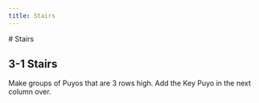 ```yaml
---
title: Stairs
---
```

<AssetLoader />
# Stairs

## 3-1 Stairs
<ChainImg :importedData="
  [{fieldData: '0000000000000000000000000000000000000000000000000000000RGBY0RGBY00RGBY00RGBY00',
    shadowData: '000000000000000000000000000000000000000000000000000000000000000000000000000000',
    cursorData: '000000000000000000000000000000000000000000000000000000000000000000000000000000',
    arrowData: '0000000000000000000000000000000000000000000000000000000000000000L00000L00000L0',
    autoDrop: false
  }]" :nextQueue="''" :hasCaption="true">Make groups of Puyos that are 3 rows high.</ChainImg>
<ChainImg :importedData="
  [{fieldData: '0000000000000000000000000000000000000000000000000000000RGBY0RGBY00RGBY00RGBY00',
    shadowData: '000000000000000000000000000000000000000000000000000000000000000000000000000000',
    cursorData: '000000000000000000000000000000000000000000000000000000000000000000000000000000',
    arrowData: '0000000000000000000000000000000000000000000000000DDDD0000000000000000000000000',
    autoDrop: false
  }]" :nextQueue="''" :hasCaption="true">Add the Key Puyo in the next column over.</ChainImg>


<Slideshow :importedData="
  [{fieldData: '000000000000000000000000000000000000000000000000000000000000000000000000000000',
    shadowData: '000000000000000000000000000000000000000000000000000000000000000000RB0000RB0000',
    cursorData: '000000000000000000000000000000000000000000000000000000000000000000000000000000',
    arrowData: '000000000000000000000000000000000000000000000000000000000000DD0000000000000000',
    autoDrop: false,
    advanceNext: true,
    slideText: 'Put Puyos of the same color in one column.'
  },
  {
    fieldData: '000000000000000000000000000000000000000000000000000000000000000000R00000R00000',
    shadowData: '000000000000000000000000000000000000000000000000000000000000000000000000000000',
    cursorData: '000000000000000000000000000000000000000000000000000000000000000000000000000000',
    arrowData: '000000000000000000000000000000000000000000000000000000000000000000000000000000',
    autoDrop: false,
    advanceNext: true,
    slideText: '...'
  },
  {
    fieldData: '000000000000000000000000000000000000000000000000000000000000000000RB0000RB0000',
    shadowData: '000000000000000000000000000000000000000000000000000000000000000000000000000000',
    cursorData: '000000000000000000000000000000000000000000000000000000000000000000000000000000',
    arrowData: '000000000000000000000000000000000000000000000000000000000000000000000000000000',
    autoDrop: false,
    advanceNext: false,
    slideText: '...'
  },
  {
    fieldData: '000000000000000000000000000000000000000000000000000000000000000000RB0000RB0000',
    shadowData: '0000000000000000000000000000000000000000000000000000000000000B000000000000G000',
    cursorData: '000000000000000000000000000000000000000000000000000000000000000000000000000000',
    arrowData: '000000000000000000000000000000000000000000000000000000000000000000000000000000',
    autoDrop: false,
    advanceNext: true,
    slideText: 'Split Puyos of different colors across different columns.'
  },
  {
    fieldData: '0000000000000000000000000000000000000000000000000000000000000B0000RB0000RBG000',
    shadowData: '000000000000000000000000000000000000000000000000000000000000000000000000000000',
    cursorData: '000000000000000000000000000000000000000000000000000000000000000000000000000000',
    arrowData: '000000000000000000000000000000000000000000000000000000000000000000000000000000',
    autoDrop: false,
    advanceNext: true,
    slideText: 'Keep repeating that until you have most of the base.'
  },
  {
    fieldData: '0000000000000000000000000000000000000000000000000000000000000B0000RB0000RBGYR0',
    shadowData: '000000000000000000000000000000000000000000000000000000000000000000000000000000',
    cursorData: '000000000000000000000000000000000000000000000000000000000000000000000000000000',
    arrowData: '000000000000000000000000000000000000000000000000000000000000000000000000000000',
    autoDrop: false,
    advanceNext: true,
    slideText: '...'
  },
  {
    fieldData: '0000000000000000000000000000000000000000000000000000000000000B0000RB0YR0RBGYR0',
    shadowData: '000000000000000000000000000000000000000000000000000000000000000000000000000000',
    cursorData: '000000000000000000000000000000000000000000000000000000000000000000000000000000',
    arrowData: '000000000000000000000000000000000000000000000000000000000000000000000000000000',
    autoDrop: false,
    advanceNext: true,
    slideText: '...'
  }]" :nextQueue="'RRBBBGYRRY'" />

<ChainsimModal />